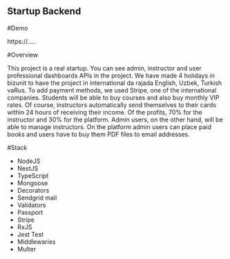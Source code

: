 ## Startup Backend

#Demo

https://.....

#Overview

This project is a real startup. You can see admin, instructor and user professional dashboards APIs in the project. We have made 4 holidays in bizunit to have the project in international da rajada English, Uzbek, Turkish vaRus. To add payment methods, we used Stripe, one of the international companies. Students will be able to buy courses and also buy monthly VIP rates. Of course, instructors automatically send themselves to their cards within 24 hours of receiving their income. Of the profits, 70% for the instructor and 30% for the platform. Admin users, on the other hand, will be able to manage instructors.  On the platform admin users can place paid books and users have to buy them PDF files to email addresses.

#Stack

- NodeJS
- NestJS
- TypeScript
- Mongoose
- Decorators
- Sendgrid mail
- Validators
- Passport
- Stripe
- RxJS
- Jest Test
- Middlewaries
- Multer
